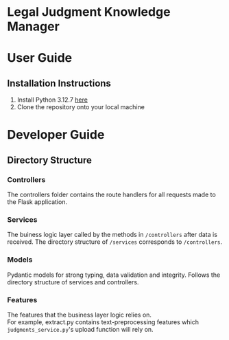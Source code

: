 # Legal Judgment Knowledge Manager

# User Guide

## Installation Instructions
1. Install Python 3.12.7 [here](https://www.python.org/downloads/release/python-3127/)
2. Clone the repository onto your local machine

# Developer Guide

## Directory Structure

### Controllers
The controllers folder contains the route handlers for all requests made to the Flask application.

### Services
The buiness logic layer called by the methods in `/controllers` after data is received. The directory structure of `/services` corresponds to `/controllers`.

### Models
Pydantic models for strong typing, data validation and integrity. Follows the directory structure of services and controllers.

### Features
The features that the business layer logic relies on.  
For example, extract.py contains text-preprocessing features which `judgments_service.py`'s upload function will rely on.
